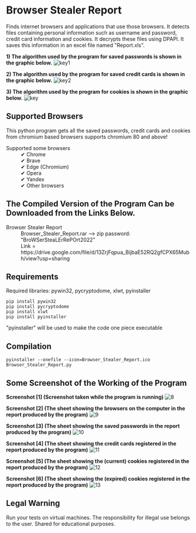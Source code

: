 
# Browser Stealer Report
Finds internet browsers and applications that use those browsers. It detects files containing personal information such as username and password, credit card information and cookies. It decrypts these files using DPAPI. It saves this information in an excel file named "Report.xls".

**1) The algorithm used by the program for saved passwords is shown in the graphic below.**
![key1](https://user-images.githubusercontent.com/71177413/166139625-fd15d6ea-6355-4a80-ae83-15b6437b54e5.JPG)

**2) The algorithm used by the program for saved credit cards is shown in the graphic below.**
![key2](https://user-images.githubusercontent.com/71177413/166139633-a23d31a5-d098-440d-ba6b-ae36995777b7.JPG)

**3) The algorithm used by the program for cookies is shown in the graphic below.**
![key](https://user-images.githubusercontent.com/71177413/166139637-b07e629a-f7b4-41e4-b8d1-5c4f893e0e83.JPG)


Supported Browsers
---
This python program gets all the saved passwords, credit cards and cookies from chromium based browsers supports chromium 80 and above!
<dl>
  <dt> Supported some browsers
  <dd>
  <dd> ✔ Chrome
  <dd> ✔ Brave
  <dd> ✔ Edge (Chromium)
  <dd> ✔ Opera
  <dd> ✔ Yandex
  <dd> ✔ Other browsers
</dl>


The Compiled Version of the Program Can be Downloaded from the Links Below.
---
<dl>
  <dt> Browser Stealer Report
  <dd>
  <dd> Browser_Stealer_Report.rar --> zip password: "BroWSerSteaLErRePOrt2022"
  <dd> Link = https://drive.google.com/file/d/13ZrjFqpua_BijbaE52RQ2gfCPX65Mubh/view?usp=sharing
</dl>


Requirements
---
Required libraries:  pywin32, pycryptodome, xlwt, pyinstaller

```
pip install pywin32
pip install pycryptodome
pip install xlwt
pip install pyinstaller
```


"pyinstaller" will be used to make the code one piece executable


Compilation
---

```
pyinstaller --onefile --icon=Browser_Stealer_Report.ico Browser_Stealer_Report.py
```

Some Screenshot of the Working of the Program
---

**Screenshot [1] (Screenshot taken while the program is running)**
![8](https://user-images.githubusercontent.com/71177413/166138985-cb48fcaf-d89c-4fa2-9f46-54609f54e5b0.JPG)


**Screenshot [2] (The sheet showing the browsers on the computer in the report produced by the program)**
![9](https://user-images.githubusercontent.com/71177413/166139105-d420cdad-12be-4426-84ea-ff3021501be0.JPG)


**Screenshot [3] (The sheet showing the saved passwords in the report produced by the program)**
![10](https://user-images.githubusercontent.com/71177413/166139197-93fe17b8-eed2-473a-8f51-d2ce4d8d18e4.JPG)


**Screenshot [4] (The sheet showing the credit cards registered in the report produced by the program)**
![11](https://user-images.githubusercontent.com/71177413/166139251-5e006a71-d077-4de5-a4af-d29a0a2a0c19.JPG)


**Screenshot [5] (The sheet showing the (current) cookies registered in the report produced by the program)**
![12](https://user-images.githubusercontent.com/71177413/166139280-01179ffd-fb96-4db8-bfc2-f72532f8c22c.JPG)


**Screenshot [6] (The sheet showing the (expired) cookies registered in the report produced by the program)**
![13](https://user-images.githubusercontent.com/71177413/166139310-fe79c485-25ee-4fbc-b626-2fcbc4d222a6.JPG)


Legal Warning
---
Run your tests on virtual machines. The responsibility for illegal use belongs to the user. Shared for educational purposes.

